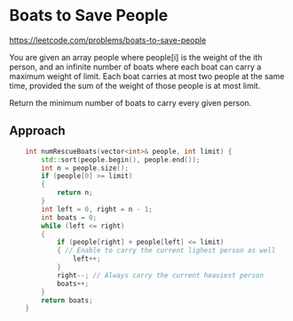 # Boats to Save People

https://leetcode.com/problems/boats-to-save-people

You are given an array people where people[i] is the weight of the ith person, and an infinite number of boats where each boat can carry a maximum weight of limit. Each boat carries at most two people at the same time, provided the sum of the weight of those people is at most limit.

Return the minimum number of boats to carry every given person.

 

## Approach 
``` C++
    int numRescueBoats(vector<int>& people, int limit) {
        std::sort(people.begin(), people.end());
        int n = people.size();
        if (people[0] >= limit)
        {
            return n;
        }
        int left = 0, right = n - 1;
        int boats = 0;
        while (left <= right)
        {
            if (people[right] + people[left] <= limit)
            { // Enable to carry the current lighest person as well
                left++;
            }
            right--; // Always carry the current heaviest person
            boats++;
        }
        return boats;
    }
```